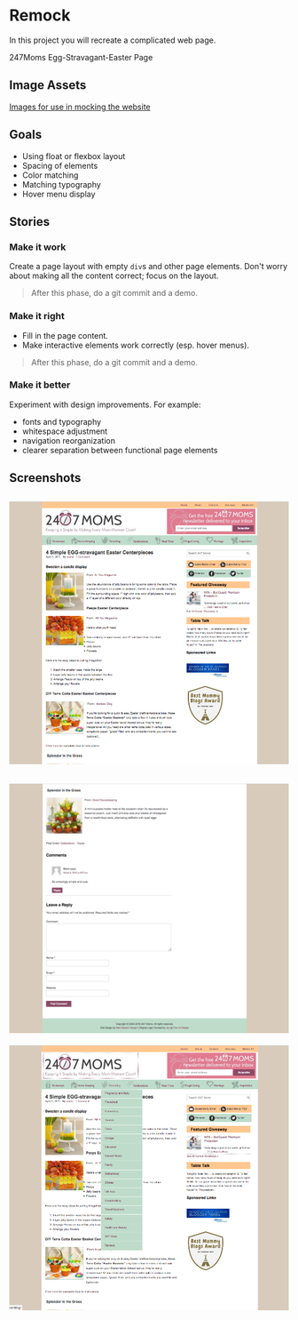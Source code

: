 # Remock


In this project you will recreate a complicated web page.

247Moms Egg-Stravagant-Easter Page

## Image Assets

[Images for use in mocking the website](https://drive.google.com/drive/folders/1UIxpu7l27G6JSxfxNjJcaNxrZiYenlJT?usp=sharing)

## Goals

  * Using float or flexbox layout
  * Spacing of elements
  * Color matching
  * Matching typography
  * Hover menu display

## Stories

<!--box-->
### Make it work

Create a page layout with empty `div`s and other page elements. Don't worry about making all the content correct; focus on the layout.

> After this phase, do a git commit and a demo.

<!--/box-->

<!--box-->
### Make it right

* Fill in the page content.
* Make interactive elements work correctly (esp. hover menus).

> After this phase, do a git commit and a demo.

<!--/box-->

<!--box-->
### Make it better

Experiment with design improvements. For example:

* fonts and typography
* whitespace adjustment
* navigation reorganization
* clearer separation between functional page elements

<!--/box-->

## Screenshots

![](247Moms-3.png)
---------------
![](247Moms-2.png)
---------------
![](247Moms-1.png)
